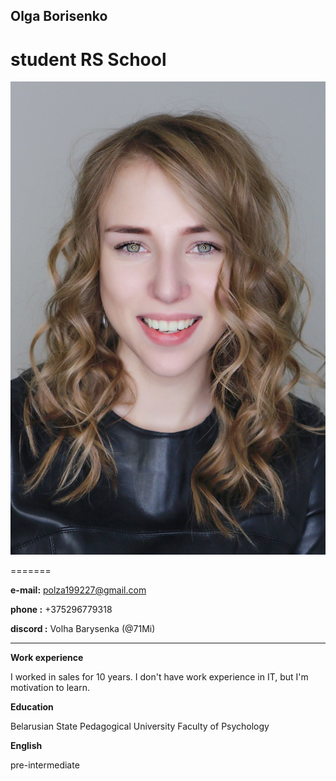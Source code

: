 ## Olga Borisenko
# student RS School
![photo](https://github.com/71Mi/rsschool-cv/raw/gh-pages/photo.jpg)

=======

**e-mail:** polza199227@gmail.com

**phone :** +375296779318

**discord :** Volha Barysenka (@71Mi)

***
**Work experience**

I worked in sales for 10 years. I don't have work experience in IT, but I'm motivation to learn.

**Education**

Belarusian State Pedagogical University 
Faculty of Psychology

**English** 

pre-intermediate 
